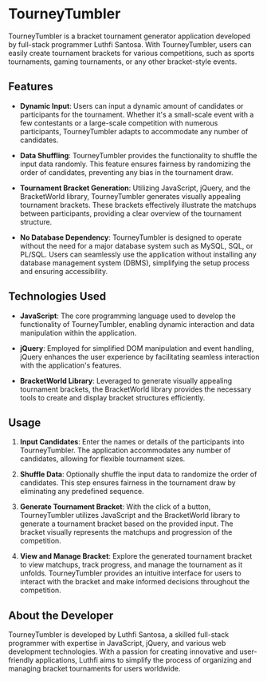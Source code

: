 # TourneyTumbler

TourneyTumbler is a bracket tournament generator application developed by full-stack programmer Luthfi Santosa. With TourneyTumbler, users can easily create tournament brackets for various competitions, such as sports tournaments, gaming tournaments, or any other bracket-style events.

## Features

- **Dynamic Input**: Users can input a dynamic amount of candidates or participants for the tournament. Whether it's a small-scale event with a few contestants or a large-scale competition with numerous participants, TourneyTumbler adapts to accommodate any number of candidates.

- **Data Shuffling**: TourneyTumbler provides the functionality to shuffle the input data randomly. This feature ensures fairness by randomizing the order of candidates, preventing any bias in the tournament draw.

- **Tournament Bracket Generation**: Utilizing JavaScript, jQuery, and the BracketWorld library, TourneyTumbler generates visually appealing tournament brackets. These brackets effectively illustrate the matchups between participants, providing a clear overview of the tournament structure.

- **No Database Dependency**: TourneyTumbler is designed to operate without the need for a major database system such as MySQL, SQL, or PL/SQL. Users can seamlessly use the application without installing any database management system (DBMS), simplifying the setup process and ensuring accessibility.

## Technologies Used

- **JavaScript**: The core programming language used to develop the functionality of TourneyTumbler, enabling dynamic interaction and data manipulation within the application.

- **jQuery**: Employed for simplified DOM manipulation and event handling, jQuery enhances the user experience by facilitating seamless interaction with the application's features.

- **BracketWorld Library**: Leveraged to generate visually appealing tournament brackets, the BracketWorld library provides the necessary tools to create and display bracket structures efficiently.

## Usage

1. **Input Candidates**: Enter the names or details of the participants into TourneyTumbler. The application accommodates any number of candidates, allowing for flexible tournament sizes.

2. **Shuffle Data**: Optionally shuffle the input data to randomize the order of candidates. This step ensures fairness in the tournament draw by eliminating any predefined sequence.

3. **Generate Tournament Bracket**: With the click of a button, TourneyTumbler utilizes JavaScript and the BracketWorld library to generate a tournament bracket based on the provided input. The bracket visually represents the matchups and progression of the competition.

4. **View and Manage Bracket**: Explore the generated tournament bracket to view matchups, track progress, and manage the tournament as it unfolds. TourneyTumbler provides an intuitive interface for users to interact with the bracket and make informed decisions throughout the competition.

## About the Developer

TourneyTumbler is developed by Luthfi Santosa, a skilled full-stack programmer with expertise in JavaScript, jQuery, and various web development technologies. With a passion for creating innovative and user-friendly applications, Luthfi aims to simplify the process of organizing and managing bracket tournaments for users worldwide.
